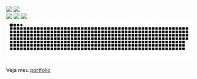 <div>
  <a href="https://www.linkedin.com/in/f%C3%A1bio-k-262931142/">
  <img src="https://img.shields.io/badge/-LinkedIn-%230077B5?style=for-the-badge&logo=linkedin&logoColor=white"></a>
  <a href = "mailto:fabio.knupp@gmail.com">
  <img src="https://img.shields.io/badge/Gmail-D14836?style=for-the-badge&logo=gmail&logoColor=white"></a>
</div>

<a>
  <img src="https://komarev.com/ghpvc/?username=FabioKnuppVaz&style=for-the-badge" />
</a>

<a>
  <img src="https://github-readme-stats.vercel.app/api?username=FabioKnuppVaz&show_icons=true" />
</a>

<a href="https://github.com/anuraghazra/github-readme-stats">
  <img src="https://github-readme-stats.vercel.app/api/top-langs/?username=FabioKnuppVaz&langs_count=99" />
</a>

<a>
  <img src="https://github.com/FabioKnuppVaz/FabioKnuppVaz/blob/output/github-contribution-grid-snake.svg" />
</a>

Veja meu [portfolio](https://fabioknuppvaz.github.io)
